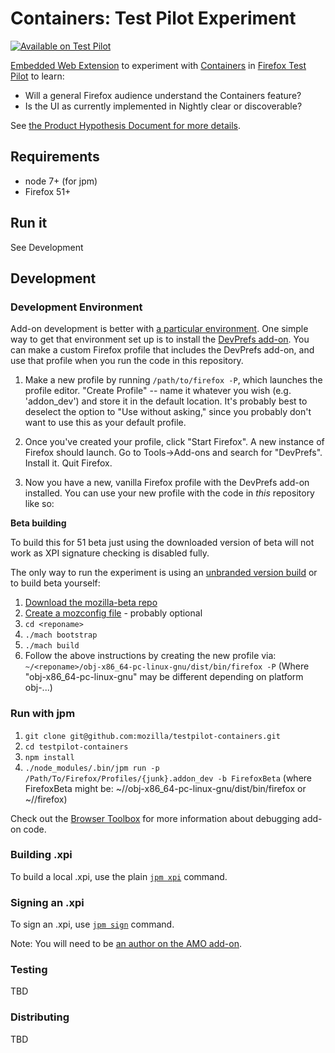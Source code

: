 # Containers: Test Pilot Experiment

[![Available on Test Pilot](https://img.shields.io/badge/available_on-Test_Pilot-0996F8.svg)](https://testpilot.firefox.com/experiments/containers)

[Embedded Web Extension](https://developer.mozilla.org/en-US/Add-ons/WebExtensions/Embedded_WebExtensions) to experiment with [Containers](https://blog.mozilla.org/tanvi/2016/06/16/contextual-identities-on-the-web/) in [Firefox Test Pilot](https://testpilot.firefox.com/) to learn:

* Will a general Firefox audience understand the Containers feature?
* Is the UI as currently implemented in Nightly clear or discoverable?

See [the Product Hypothesis Document for more
details](https://docs.google.com/document/d/1WQdHTVXROk7dYkSFluc6_hS44tqZjIrG9I-uPyzevE8/edit?ts=5824ba12#).


## Requirements

* node 7+ (for jpm)
* Firefox 51+


## Run it

See Development


## Development
### Development Environment

Add-on development is better with [a particular  environment](https://developer.mozilla.org/en-US/Add-ons/Setting_up_extension_development_environment). One simple way to get that environment set up is to install the [DevPrefs add-on](https://addons.mozilla.org/en-US/firefox/addon/devprefs/). You can make a custom Firefox profile that includes the DevPrefs add-on, and use that profile when you run the code in this repository. 


1. Make a new profile by running `/path/to/firefox -P`, which launches the profile editor. "Create Profile" -- name it whatever you wish (e.g. 'addon_dev') and store it in the default location. It's probably best to deselect the option to "Use without asking," since you probably don't want to use this as your default profile.

2. Once you've created your profile, click "Start Firefox". A new instance of Firefox should launch. Go to Tools->Add-ons and search for "DevPrefs". Install it. Quit Firefox.

3. Now you have a new, vanilla Firefox profile with the DevPrefs add-on installed. You can use your new profile with the code in _this_ repository like so:

**Beta building**

To build this for 51 beta just using the downloaded version of beta will not work as XPI signature checking is disabled fully.

The only way to run the experiment is using an [unbranded version build](https://wiki.mozilla.org/Add-ons/Extension_Signing#Unbranded_Builds) or to build beta yourself:

1. [Download the mozilla-beta repo](https://developer.mozilla.org/en-US/docs/Mozilla/Developer_guide/Source_Code/Mercurial#mozilla-beta_(prerelease_development_tree))
2. [Create a mozconfig file](https://developer.mozilla.org/en-US/docs/Mozilla/Developer_guide/Build_Instructions/Configuring_Build_Options) - probably optional
3. `cd <reponame>`
3. `./mach bootstrap`
4. `./mach build`
5. Follow the above instructions by creating the new profile via: `~/<reponame>/obj-x86_64-pc-linux-gnu/dist/bin/firefox -P` (Where "obj-x86_64-pc-linux-gnu" may be different depending on platform obj-...)


### Run with jpm

1. `git clone git@github.com:mozilla/testpilot-containers.git`
2. `cd testpilot-containers`
3. `npm install`
4. `./node_modules/.bin/jpm run -p /Path/To/Firefox/Profiles/{junk}.addon_dev -b FirefoxBeta` (where FirefoxBeta might be: ~/<reponame>/obj-x86_64-pc-linux-gnu/dist/bin/firefox or ~/<downloadedFirefoxBeta>/firefox)

Check out the [Browser Toolbox](https://developer.mozilla.org/en-US/docs/Tools/Browser_Toolbox) for more information about debugging add-on code.


### Building .xpi

To build a local .xpi, use the plain [`jpm
xpi`](https://developer.mozilla.org/en-US/Add-ons/SDK/Tools/jpm#jpm_xpi) command.

### Signing an .xpi

To sign an .xpi, use [`jpm
sign`](https://developer.mozilla.org/en-US/Add-ons/SDK/Tools/jpm#jpm_sign)
command.

Note: You will need to be [an author on the AMO
add-on](https://addons.mozilla.org/en-US/developers/addon/containers-experiment/ownership).

### Testing
TBD


### Distributing
TBD
